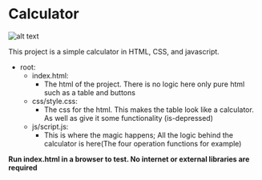 # Calculator
![alt text](https://github.com/cyberboy1551/Calculator/blob/master/calc.PNG)

This project is a simple calculator in HTML, CSS, and javascript.

- root:
  - index.html: 
    - The html of the project. There is no logic here only pure html such as a table and buttons
  - css/style.css: 
    - The css for the html. This makes the table look like a calculator. As well as give it some functionality (is-depressed)
  - js/script.js: 
    - This is where the magic happens; All the logic behind the calculator is here(The four operation functions for example)
    
   
**Run index.html in a browser to test. No internet or external libraries are required**
